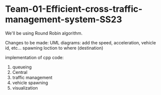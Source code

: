 # Team-01-Efficient-cross-traffic-management-system-SS23

We'll be using Round Robin algorithm.


Changes to be made: UML diagrams: add the speed, acceleration, vehicle id, etc...
spawning loction to where (destination)

implementation of cpp code: 
1. queueing
2. Central
3. traffic management
4. vehicle spawning
5. visualization 
